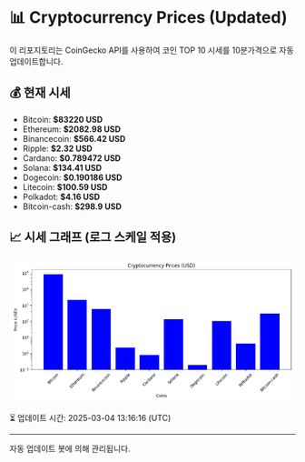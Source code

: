 
# 📊 Cryptocurrency Prices (Updated)

이 리포지토리는 CoinGecko API를 사용하여 코인 TOP 10 시세를 10분가격으로 자동 업데이트합니다.

## 💰 현재 시세
- Bitcoin: **$83220 USD**
- Ethereum: **$2082.98 USD**
- Binancecoin: **$566.42 USD**
- Ripple: **$2.32 USD**
- Cardano: **$0.789472 USD**
- Solana: **$134.41 USD**
- Dogecoin: **$0.190186 USD**
- Litecoin: **$100.59 USD**
- Polkadot: **$4.16 USD**
- Bitcoin-cash: **$298.9 USD**

## 📈 시세 그래프 (로그 스케일 적용)
![Crypto Prices](crypto_prices.png)

⏳ 업데이트 시간: 2025-03-04 13:16:16 (UTC)

---
자동 업데이트 봇에 의해 관리됩니다.
